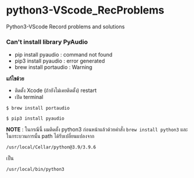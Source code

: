 # python3-VScode_RecProblems
Python3-VScode Record problems and solutions

### Can't install library PyAudio

- pip install pyaudio : command not found
- pip3 install pyaudio : error generated
- brew install portaudio : Warning

**แก้ไขด้วย**

- ติดตั้ง Xcode (ถ้ายังไม่เคยติดตั้ง) restart
- เปิด terminal 

~~~
$ brew install portaudio

$ pip3 install pyaudio
~~~

**NOTE** : ในกรณีนี้ ผมติดตั้ง python3 ก่อนหน้าแล้วด้วยคำสั่ง `brew install python3` และในกระบวนการนั้น path ได้รับเปลี่ยนแปลงจาก

~~~
/usr/local/Cellar/python@3.9/3.9.6
~~~
เป็น
~~~
/usr/local/bin/python3
~~~
